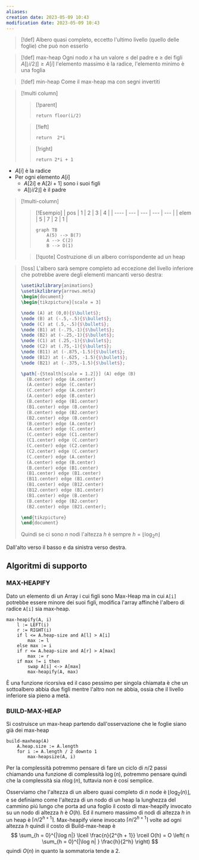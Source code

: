 ```yaml
---
aliases: 
creation date: 2023-05-09 10:43
modification date: 2023-05-09 10:43
---
```

>[!def]
>Albero quasi completo, eccetto l'ultimo livello (quello delle foglie) che può non esserlo

>[!def] max-heap
>Ogni nodo $x$ ha un valore $\leq$ del padre e $\geq$ dei figli
>$A[\lfloor i / 2 \rfloor] \geq A[i]$
> l'elemento massimo è la radice, l'elemento minimo è una foglia

>[!def] min-heap
>Come il max-heap ma con segni invertiti


>[!multi column]
>
>>[!parent]
>>```clike
>>return floor(i/2)
>>```
>
>>[!left]
>>```clike
>>return  2*i
>>```
>
>>[!right]
>>```clike
>>return 2*i + 1
>>```

- $A[i]$ è la radice
- Per ogni elemento $A[i]$ 
	- $A[2i]$ e A$[2i + 1]$ sono i suoi figli
	- $A[\lfloor i / 2 \rfloor]$ è il padre

> [!multi-column]
>  
>
>> [!Esempio]
> >  | pos  | 1   | 2   | 3   | 4   |
> >  | ---- | --- | --- | --- | --- |
> >  | elem | 5   | 7   | 2   | 1    |
> > 
> > 
> > ```mermaid
> > graph TB
> > 	A(5) --> B(7)
> > 	A --> C(2)
> > 	B --> D(1)
> > ```
> 
>>[!quote]
>>Costruzione di un albero corrispondente ad un heap
>
>

>[!oss]
>L'albero sarà sempre completo ad eccezione del livello inferiore che potrebbe avere degli elementi mancanti verso destra:
>
> ```tikz
> \usetikzlibrary{animations}
> \usetikzlibrary{arrows.meta}
>\begin{document}
>\begin{tikzpicture}[scale = 3]
>
>\node (A) at (0,0){$\bullet$};
>\node (B) at (-.5,-.5){$\bullet$};
>\node (C) at (.5,-.5){$\bullet$};
>\node (B1) at (-.75,-1){$\bullet$};
>\node (B2) at (-.25,-1){$\bullet$};
>\node (C1) at (.25,-1){$\bullet$};
>\node (C2) at (.75,-1){$\bullet$};
>\node (B11) at (-.875,-1.5){$\bullet$};
>\node (B12) at (-.625, -1.5){$\bullet$};
>\node (B21) at (-.375,-1.5){$\bullet$};
>
>\path[-{Stealth[scale = 1.2]}] (A) edge (B) 
>	(B.center) edge (A.center)
>	(A.center) edge (C.center)
>	(C.center) edge (A.center)
>	(A.center) edge (B.center)
>	(B.center) edge (B1.center)
>	(B1.center) edge (B.center)
>	(B.center) edge (B2.center)
>	(B2.center) edge (B.center)
>	(B.center) edge (A.center)
>	(A.center) edge (C.center)
>	(C.center) edge (C1.center)
>	(C1.center) edge (C.center)
>	(C.center) edge (C2.center)
>	(C2.center) edge (C.center)
>	(C.center) edge (A.center)
>	(A.center) edge (B.center)
>	(B.center) edge (B1.center)
>	(B1.center) edge (B1.center)
>	(B11.center) edge (B1.center)
>	(B1.center) edge (B12.center)
>	(B12.center) edge (B1.center)
>	(B1.center) edge (B.center)
>	(B.center) edge (B2.center)
>	(B2.center) edge (B21.center);
>
>\end{tikzpicture}
>\end{document}
>```
>Quindi se ci sono $n$ nodi l'altezza $h$ è sempre $h=\lfloor \log_{2}n  \rfloor$

Dall'alto verso il basso e da sinistra verso destra.


## Algoritmi di supporto

### MAX-HEAPIFY
Dato un elemento di un Array i cui figli sono Max-Heap ma in cui `A[i]` potrebbe essere minore dei suoi figli, modifica l'array affinchè l'albero di radice `A[i]` sia max-heap.

```clike
max-heapify(A, i)
	l := LEFT(i)
	r := RIGHT(i)
	if l <= A.heap-size and A[l] > A[i]
		max := l
	else max := i
	if r <= A.heap-size and A[r] > A[max]
		max := r
	if max != i then
		swap A[i] <-> A[max]
		max-heapify(A, max)
```

È una funzione ricorsiva ed il caso pessimo per singola chiamata è che un sottoalbero abbia due figli mentre l'altro non ne abbia, ossia che il livello inferiore sia pieno a metà.

### BUILD-MAX-HEAP
Si costruisce un max-heap partendo dall'osservazione che le foglie siano già dei max-heap

```clike
build-maxheap(A)
	A.heap.size := A.length
	for i := A.length / 2 downto 1
		max-heapsize(A, i)
```

Per la complessità potremmo pensare di fare un ciclo di $n/2$ passi chiamando una funzione di complessità $\log(n)$, potremmo pensare quindi che la complessità sia $n \log(n)$, tuttavia non è cosí semplice.

Osserviamo che l'altezza di un albero quasi completo di $n$ node è $\lfloor \log_{2}(n) \rfloor$, e se definiamo come l'altezza di un nodo di un heap la lunghezza del cammino piú lungo che porta ad una foglio il costo di max-heapify invocato su un nodo di altezza $h$ è $O(h)$. Ed il numero massimo di nodi di altezza $h$ in un heap è $\lceil n / 2^{h+1} \rceil$.
Max-heapify viene invocato $\lceil n / 2^{h+1} \rceil$ volte ad ogni altezza $h$ quindi il costo di Build-max-heap è 
$$ \sum_{h = 0}^{|\log n|} \lceil \frac{n}{2^{h + 1}} \rceil O(h) = O \left( n \sum_{h = 0}^{|\log n| } \frac{h}{2^h} \right) $$
quindi $O(n)$ in quanto la sommatoria tende a 2.